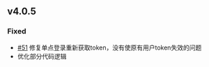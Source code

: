 ## v4.0.5
### Fixed
- [#51](https://github.com/phper666/jwt-auth/issues/51) 修复单点登录重新获取token，没有使原有用户token失效的问题
- 优化部分代码逻辑
